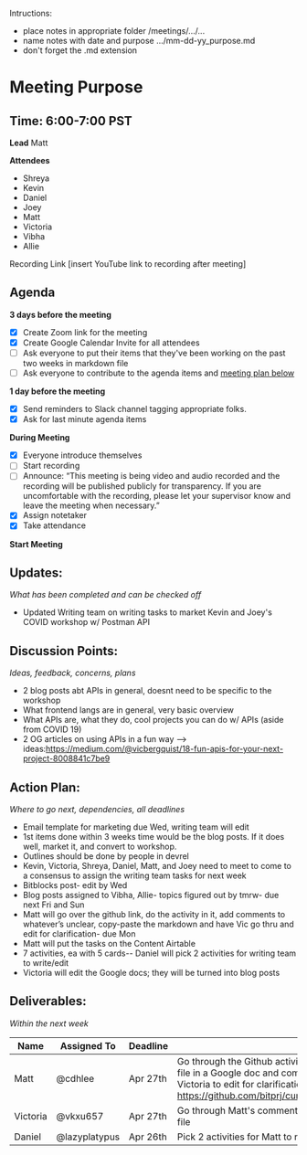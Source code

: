 Intructions:
* place notes in appropriate folder /meetings/.../...
* name notes with date and purpose .../mm-dd-yy_purpose.md
* don't forget the .md extension

# Meeting Purpose
## Time: 6:00-7:00 PST

**Lead**
Matt

**Attendees**
* Shreya 
* Kevin
* Daniel
* Joey
* Matt
* Victoria
* Vibha
* Allie

Recording Link
[insert YouTube link to recording after meeting]

## Agenda
**3 days before the meeting**
- [x] Create Zoom link for the meeting
- [x] Create Google Calendar Invite for all attendees
- [ ] Ask everyone to put their items that they've been working on the past two weeks in markdown file
- [ ] Ask everyone to contribute to the agenda items and [meeting plan below](https://github.com/shreyagupta98/people/blob/master/meeting_template.md#updates)

**1 day before the meeting**
- [x] Send reminders to Slack channel tagging appropriate folks. 
- [x] Ask for last minute agenda items

**During Meeting**
- [x] Everyone introduce themselves
- [ ] Start recording
- [ ] Announce:
“This meeting is being video and audio recorded and the recording will be published publicly for transparency. If you are uncomfortable with the recording, please let your supervisor know and leave the meeting when necessary.”
- [x] Assign notetaker
- [x] Take attendance

**Start Meeting**

## Updates:
*What has been completed and can be checked off*

* Updated Writing team on writing tasks to market Kevin and Joey's COVID workshop w/ Postman API

## Discussion Points:
*Ideas, feedback, concerns, plans*
* 2 blog posts abt APIs in general, doesnt need to be specific to the workshop
* What frontend langs are in general, very basic overview 
* What APIs are, what they do, cool projects you can do w/ APIs (aside from COVID 19)
* 2 OG articles on using APIs in a fun way --> ideas:https://medium.com/@vicbergquist/18-fun-apis-for-your-next-project-8008841c7be9

## Action Plan:
*Where to go next, dependencies, all deadlines*
* Email template for marketing due Wed, writing team will edit
* 1st items done within 3 weeks time would be the blog posts. If it does well, market it, and convert to workshop.
* Outlines should be done by people in devrel
* Kevin, Victoria, Shreya, Daniel, Matt, and Joey need to meet to come to a consensus to assign the writing team tasks for next week 
* Bitblocks post- edit by Wed 
* Blog posts assigned to Vibha, Allie- topics figured out by tmrw- due next Fri and Sun
* Matt will go over the github link, do the activity in it, add comments to whatever’s unclear, copy-paste the markdown and have Vic go thru and edit for clarification- due Mon
* Matt will put the tasks on the Content Airtable
* 7 activities, ea with 5 cards-- Daniel will pick 2 activities for writing team to write/edit
* Victoria will edit the Google docs; they will be turned into blog posts


## Deliverables:
*Within the next week*

Name  | Assigned To | Deadline | Notes
------|-------------|----------|------
Matt | @cdhlee | Apr 27th | Go through the Github activities Daniel chooses, copy-paste the markdown file in a Google doc and comment on whatever's unclear, then send to Victoria to edit for clarification and grammatical errors (Github file: https://github.com/bitprj/curriculum/tree/master/Module_Postman/activities)
Victoria | @vkxu657 | Apr 27th | Go through Matt's comments and make necessary edits to the markdown file
Daniel | @lazyplatypus | Apr 26th | Pick 2 activities for Matt to review/for writing team to write/edit
